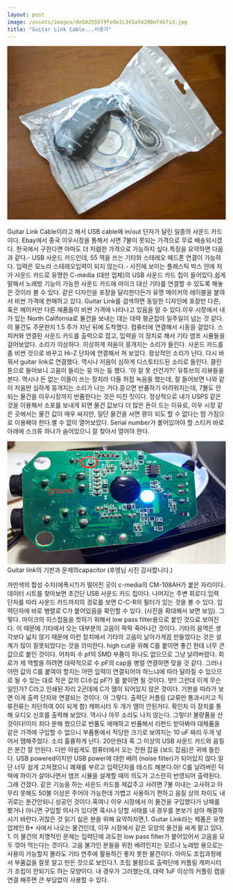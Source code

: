 ```yaml
---
layout: post
image: /assets/images/de50255b79fe0e2c341a54200ef4b71d.jpg
title: "Guitar Link Cable...사용기"
---
```


![image](/assets/images/de50255b79fe0e2c341a54200ef4b71d.jpg)

Guitar Link Cable이라고 해서 USB cable에 in/out 단자가 달린 일종의 사운드 카드이다. Ebay에서 중국 이우시장을 통해서 사면 7불이 못되는 가격으로 무료 배송되시겠다. 한국에서 구한다면 아마도 더 저렴한 가격으로 가능하지 싶다.특징을 요약하면 다음과 같다.- USB 사운드 카드인데, 55 잭을 쓰는 기타와 스테레오 헤드폰 연결이 가능하다. 입력은 모노라 스테레오입력이 되지 않는다.- 사진에 보이는 플래스틱 박스 안에 저가 사운드 카드로 유명한 C-media (대만 업체)의 USB 사운드 카드 칩이 들어있다.쉽게 말해서 노래방 기능이 가능한 사운드 카드에 마이크 대신 기타를 연결할 수 있도록 해놓은 것이라 볼 수 있다. 같은 디자인을 포장을 달리한다든가 유명 메이커의 레이블을 붙여서 비싼 가격에 판매하고 있다. Guitar Link를 검색하면 동일한 디자인에 포장만 다른, 혹은 메이커만 다른 제품들이 비싼 가격에 나타나고 있음을 알 수 있다.이우 시장에서 내가 있는 North California로 물건을 보내는 데는 대략 평균잡아 일주일이 넘는 것 같다. 이 물건도 주문한지 1.5 주가 지난 뒤에 도착했다. 컴퓨터에 연결해서 시동을 걸었다. 스피커와 연결된 사운드 카드를 출력으로 잡고, 입력을 이 장치로 해서 기타 앰프 시뮬들을 걸어보았다. 소리가 이상하다. 이상하게 저음이 뭉개지는 소리가 들린다. 사운드 카드를 좀 비싼 것으로 바꾸고 Hi-Z 단자에 연결해서 쳐 보았다. 정상적인 소리가 난다. 다시 바꿔서 guitar link로 연결했다. 역시나 저음이 심하게 디스토티드된 소리로 들린다. 클린 톤으로 들어보니 고음이 들리는 둥 마는 둥 했다. '아 잘 못 산건가?!' 유튜브의 리뷰들을 본다. 역시나 돈 없는 이들이 쓰는 장치라 다들 허접 녹음을 했는데, 잘 들어보면 나와 같이 저음만 심하게 뭉개지는 소리가 나는 거다.뜯으면 반품하기 어려워지는데, 7불도 안되는 물건을 이우시장까지 반품한다는 것은 미친 짓이다. 정상적으로 내가 USPS 같은 것을 이용해서 소포를 보내게 되면 물건 값보다 더 많은 돈이 드는 이유로, 이우 시장 같은 곳에서는 물건 값이 매우 싸지만, 일단 물건을 사면 꽝이 되도 할 수 없다는 맘 가짐으로 이용해야 한다.별 수 없이 열어보았다. Serial number가 붙어있어야 할 스티커 바로 아래에 스크류 하나가 숨어있으니 잘 찾아서 열어야 한다.

![image](/assets/images/1f63492d66fbf905f7637aba07fb2b8a.jpg)Guitar link의 기판과 문제의capacitor (후엥님 사진 감사합니다.)

까만색의 합성 수지(에폭시?)가 떨어진 곳이 c-media의 CM-108AH가 붙은 자리이다. 데이터 시트를 찾아보면 초간단 USB 사운드 카드 칩이다. 나머지는 주변 회로다.입력 단자를 따라 사운드 카드까지의 경로를 보면 C-C-R의 필터가 있는 것을 볼 수 있다. 입력단자에 바로 병렬로 C가 붙어있음을 확인할 수 있다. (사진을 확대해서 보면 보임). 그렇다. 마이크의 히스잡음을 컷하기 위해서 low pass filter용으로 붙인 것으로 보여진다. 이 때문에 기타에서 오는 대부분의 고음이 팍팍 죽어나간 것이다. 기타의 음역은 생각보다 넓지 않기 때문에 이런 장치에서 기타의 고음이 날아가게끔 만들었다는 것은 설계가 많이 잘못되었다는 것을 의미한다. high cut을 위해 C를 붙이면 좋긴 한데 너무 큰 값으로 붙인 것이다. 어차피 수 pf의 SMD 부품이 하나도 없으므로 그냥 날려버렸다. 회로가 제 역할을 하려면 대략적으로 수 pF의 cap을 병렬 연결하면 맞을 것 같다. 그러나 어떤 값의 C를 붙여야 할지는 어떤 입력이 연결되어야 하느냐에 따라 달라질 수 있으므로 될 수 있는 대로 작은 값의 C(수십 pF?) 를 붙이면 될 것이다. 앗!! 그런데 이게 무슨 일인가? C라고 인쇄된 자리 2군데에 C가 땜이 되어있지 않은 것이다. 기판을 따라가 보면 이게 출력 단자와 연결되는 것이다. 아 그렇다. 출력단 커플링 (교류만 통과시키고 직류전류는 차단하여 0이 되게 함) 캐퍼시터 두 개가 땜이 안된거다. 확인차 이 장치를 통해 오디오 신호를 출력해 보았다. 역시나 아무 소리도 나지 않는다. 그렇다! 불량품을 산 것이다!이미 죄다 분해 했으므로 반품도 애매하고 반품해서 리펀드 받아봐야 대체품을 같은 가격에 구입할 수 없으니 부품통에서 적당한 크기로 보여지는 10 uF 짜리 두개 넣어서 땜해주었다. 소리 훌륭하게 난다. 20만원대 혹 그 이상의 USB 사운드 카드와 음질은 분간 잘 안된다. 다만 아쉽게도 컴퓨터에서 오는 전원 잡음 (보드 잡음)은 귀에 들린다. USB powered이지만 USB power에 대한 배려 (noise filter)가 되어있지 않다.일단 너무 쉽게 고쳐졌으니 쾌재를 부르고 입력단자를 테스트 해본다.아! C를 날려버린 덕택에 하이가 살아나면서 앰프 시뮬을 설계할 때의 의도가 고스란히 반영되어 출력된다. 그래 건졌다. 같은 기능을 하는 사운드 카드를 제값주고 사려면 7불 이내는 고사하고 아무리 못해도 50불 이상은 주어야 가능한데 가볍고 사용하기 편하고 음질 상의 차이도 내 귀로는 분간안되니 성공인 것이다.혹여나 이우 시장에서 이 물건을 구입했다가 낭패를 봤거나 아니면 구입할 의사가 있다면 혹시나 당할 사태를 내 경우를 본보기 삼아 해결하시기 바란다.귀찮은 것 읽기 싫은 분을 위해 요약하자면,1. Guitar Link라는 제품은 유명 업체인 B* 사에서 나오는 물건인데, 이우 시장에서 같은 모양의 물건을 싸게 팔고 있다. 1. 이 물건의 치명적인 문제는 입력단에 과도한 low pass filter가 붙어있어서 고음을 모두 깎아 먹는다는 것이다. 고음 불가인 분들을 위한 배려인지는 모르나 노래방 용으로는 사용이 가능할지 몰라도 기타 연주에 활용하긴 좋지 못한 물건이다. 아마도 조립과정에서 부품값을 잘못 알고 만든 것으로 보인다.1. 조립 불량으로 출력단에 커플링 캐퍼시터가 조립이 안되기도 하는 모양이다. 내 경우가 그러했는데, 대략 1uF 이상의 커플링 캡을 연결 해주면 큰 부담없이 사용할 수 있다. 




